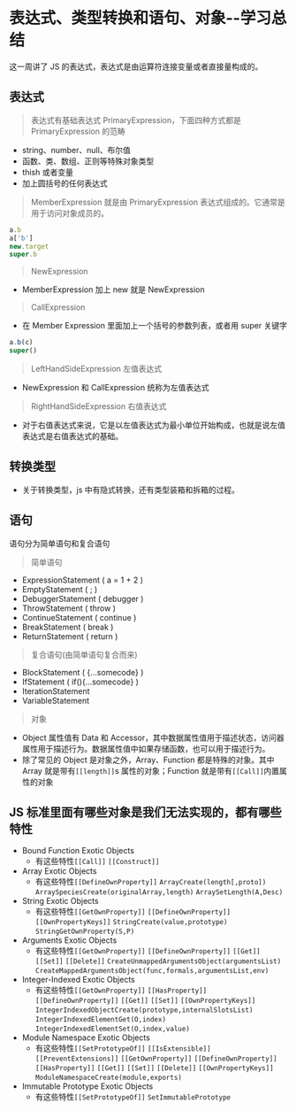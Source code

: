 # 表达式、类型转换和语句、对象--学习总结

这一周讲了 JS 的表达式，表达式是由运算符连接变量或者直接量构成的。

## 表达式

> 表达式有基础表达式 PrimaryExpression，下面四种方式都是 PrimaryExpression 的范畴

- string、number、null、布尔值
- 函数、类、数组、正则等特殊对象类型
- thish 或者变量
- 加上圆括号的任何表达式

> MemberExpression 就是由 PrimaryExpression 表达式组成的。它通常是用于访问对象成员的。

```js
a.b
a['b']
new.target
super.b
```

> NewExpression

- MemberExpression 加上 new 就是 NewExpression

> CallExpression

- 在 Member Expression 里面加上一个括号的参数列表，或者用 super 关键字

```js
a.b(c)
super()
```

> LeftHandSideExpression 左值表达式

- NewExpression 和 CallExpression 统称为左值表达式

> RightHandSideExpression 右值表达式

- 对于右值表达式来说，它是以左值表达式为最小单位开始构成，也就是说左值表达式是右值表达式的基础。

## 转换类型

- 关于转换类型，js 中有隐式转换，还有类型装箱和拆箱的过程。

## 语句

语句分为简单语句和复合语句

> 简单语句

- ExpressionStatement ( a = 1 + 2 )
- EmptyStatement ( ; )
- DebuggerStatement ( debugger )
- ThrowStatement ( throw )
- ContinueStatement ( continue )
- BreakStatement ( break )
- ReturnStatement ( return )

> 复合语句(由简单语句复合而来)

- BlockStatement ( {...somecode} )
- IfStatement ( if(){...somecode} )
- IterationStatement
- VariableStatement

> 对象

- Object 属性值有 Data 和 Accessor，其中数据属性值用于描述状态，访问器属性用于描述行为。数据属性值中如果存储函数，也可以用于描述行为。
- 除了常见的 Object 是对象之外，Array、Function 都是特殊的对象。其中 Array 就是带有`[[length]]`s 属性的对象；Function 就是带有`[[Call]]`内置属性的对象

## JS 标准里面有哪些对象是我们无法实现的，都有哪些特性

- Bound Function Exotic Objects
  - 有这些特性`[[Call]]` `[[Construct]]`
- Array Exotic Objects
  - 有这些特性`[[DefineOwnProperty]]` `ArrayCreate(length[,proto])` `ArraySpeciesCreate(originalArray,length)` `ArraySetLength(A,Desc)`
- String Exotic Objects
  - 有这些特性`[[GetOwnProperty]]` `[[DefineOwnProperty]]` `[[OwnPropertyKeys]]` `StringCreate(value,prototype)`
    `StringGetOwnProperty(S,P)`
- Arguments Exotic Objects
  - 有这些特性`[[GetOwnProperty]]` `[[DefineOwnProperty]]` `[[Get]]` `[[Set]]` `[[Delete]]` `CreateUnmappedArgumentsObject(argumentsList)` `CreateMappedArgumentsObject(func,formals,argumentsList,env)`
- Integer-Indexed Exotic Objects
  - 有这些特性`[[GetOwnProperty]]` `[[HasProperty]]` `[[DefineOwnProperty]]` `[[Get]]` `[[Set]]` `[[OwnPropertyKeys]]` `IntegerIndexedObjectCreate(prototype,internalSlotsList)` `IntegerIndexedElementGet(O,index)` `IntegerIndexedElementSet(O,index,value)`
- Module Namespace Exotic Objects
  - 有这些特性`[[SetPrototypeOf]]` `[[IsExtensible]]` `[[PreventExtensions]]` `[[GetOwnProperty]]` `[[DefineOwnProperty]]` `[[HasProperty]]` `[[Get]]` `[[Set]]` `[[Delete]]` `[[OwnPropertyKeys]]` `ModuleNamespaceCreate(module,exports)`
- Immutable Prototype Exotic Objects
  - 有这些特性`[[SetPrototypeOf]]` `SetImmutablePrototype`